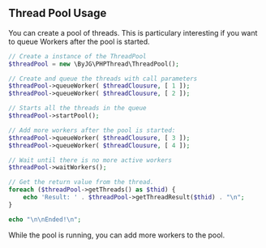 ## Thread Pool Usage

You can create a pool of threads. This is particulary interesting if you want to queue Workers
after the pool is started.

```php
// Create a instance of the ThreadPool
$threadPool = new \ByJG\PHPThread\ThreadPool();

// Create and queue the threads with call parameters
$threadPool->queueWorker( $threadClousure, [ 1 ]);
$threadPool->queueWorker( $threadClousure, [ 2 ]);

// Starts all the threads in the queue
$threadPool->startPool();

// Add more workers after the pool is started:
$threadPool->queueWorker( $threadClousure, [ 3 ]);
$threadPool->queueWorker( $threadClousure, [ 4 ]);

// Wait until there is no more active workers
$threadPool->waitWorkers();

// Get the return value from the thread.
foreach ($threadPool->getThreads() as $thid) {
    echo 'Result: ' . $threadPool->getThreadResult($thid) . "\n";
}

echo "\n\nEnded!\n";
```

While the pool is running, you can add more workers to the pool. 
